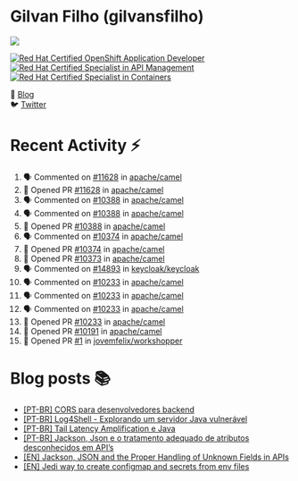 # Gilvan Filho (gilvansfilho)

[![](https://img.shields.io/badge/Senior%20Consultant%20at%20red--hat-ee0000?logo=red-hat&style=for-the-badge)](https://redhat.com)

<!--START_SECTION:badges-->
[![Red Hat Certified OpenShift Application Developer](https://images.credly.com/size/110x110/images/f7107c13-ff27-467c-ac8e-ba4ba609050b/image.png)](http://www.credly.com/badges/e688e18e-7b2d-47e9-bc20-a859c88e5efe "Red Hat Certified OpenShift Application Developer")
[![Red Hat Certified Specialist in API Management](https://images.credly.com/size/110x110/images/6eb5499c-cf76-4837-ac72-6a254139af1a/image.png)](http://www.credly.com/badges/011a0ab0-913c-42d1-a81d-c2cdd44691e3 "Red Hat Certified Specialist in API Management")
[![Red Hat Certified Specialist in Containers](https://images.credly.com/size/110x110/images/272f17b3-2eb9-4e5f-aa3c-66c6b137fb27/image.png)](http://www.credly.com/badges/87381738-0d1c-48fc-a9d9-0994caa23cbc "Red Hat Certified Specialist in Containers")
<!--END_SECTION:badges-->

📝 [Blog](http://blog.gilvansfilho.com)<br/>
:bird: [Twitter](http://twitter.com/gilvansfilho)

# Recent Activity :zap:
<!--START_SECTION:activity-->
1. 🗣 Commented on [#11628](https://github.com/apache/camel/pull/11628#issuecomment-1743333109) in [apache/camel](https://github.com/apache/camel)
2. 💪 Opened PR [#11628](https://github.com/apache/camel/pull/11628) in [apache/camel](https://github.com/apache/camel)
3. 🗣 Commented on [#10388](https://github.com/apache/camel/pull/10388#issuecomment-1593983421) in [apache/camel](https://github.com/apache/camel)
4. 🗣 Commented on [#10388](https://github.com/apache/camel/pull/10388#issuecomment-1593520179) in [apache/camel](https://github.com/apache/camel)
5. 💪 Opened PR [#10388](https://github.com/apache/camel/pull/10388) in [apache/camel](https://github.com/apache/camel)
6. 🗣 Commented on [#10374](https://github.com/apache/camel/pull/10374#issuecomment-1591034183) in [apache/camel](https://github.com/apache/camel)
7. 💪 Opened PR [#10374](https://github.com/apache/camel/pull/10374) in [apache/camel](https://github.com/apache/camel)
8. 💪 Opened PR [#10373](https://github.com/apache/camel/pull/10373) in [apache/camel](https://github.com/apache/camel)
9. 🗣 Commented on [#14893](https://github.com/keycloak/keycloak/pull/14893#issuecomment-1587239816) in [keycloak/keycloak](https://github.com/keycloak/keycloak)
10. 🗣 Commented on [#10233](https://github.com/apache/camel/pull/10233#issuecomment-1573689115) in [apache/camel](https://github.com/apache/camel)
11. 🗣 Commented on [#10233](https://github.com/apache/camel/pull/10233#issuecomment-1571991639) in [apache/camel](https://github.com/apache/camel)
12. 🗣 Commented on [#10233](https://github.com/apache/camel/pull/10233#issuecomment-1571176892) in [apache/camel](https://github.com/apache/camel)
13. 💪 Opened PR [#10233](https://github.com/apache/camel/pull/10233) in [apache/camel](https://github.com/apache/camel)
14. 💪 Opened PR [#10191](https://github.com/apache/camel/pull/10191) in [apache/camel](https://github.com/apache/camel)
15. 💪 Opened PR [#1](https://github.com/jovemfelix/workshopper/pull/1) in [jovemfelix/workshopper](https://github.com/jovemfelix/workshopper)
<!--END_SECTION:activity-->

# Blog posts :books:
- [[PT-BR] CORS para desenvolvedores backend](https://blog.gilvansfilho.com/cors-para-desenvolvedores-backend)
- [[PT-BR] Log4Shell - Explorando um servidor Java vulnerável](https://blog.gilvansfilho.com/log4shell-explorando-um-servidor-java-vulneravel)
- [[PT-BR] Tail Latency Amplification e Java](https://blog.gilvansfilho.com/tail-latency-amplification-java)
- [[PT-BR] Jackson, Json e o tratamento adequado de atributos desconhecidos em API’s](https://blog.gilvansfilho.com/jackson-json-e-o-tratamento-adequado-de-atributos-desconhecidos-em-apis)
- [[EN] Jackson, JSON and the Proper Handling of Unknown Fields in APIs](https://dzone.com/articles/jackson-json-and-the-proper-handling-of-unknown-fi)
- [[EN] Jedi way to create configmap and secrets from env files](https://blog.gilvansfilho.com/jedi-way-to-create-configmap-and-secrets-from-env-files)
